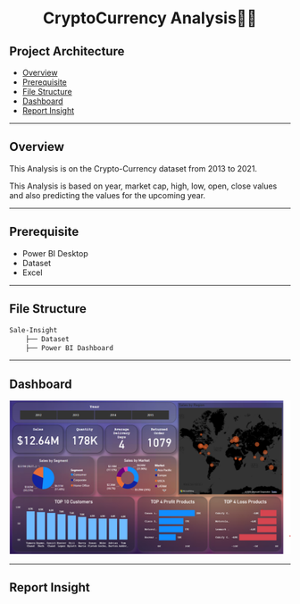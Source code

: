 <div align="center" >
  <h1>CryptoCurrency Analysis🎢🎯</h1>
</div>

## Project Architecture
* [Overview](https://github.com/mohit11R/CryptoCurrency-Analysis#overview)
* [Prerequisite](https://github.com/mohit11R/CryptoCurrency-Analysis#Prerequisite)
* [File Structure](https://github.com/mohit11R/CryptoCurrency-Analysis#File-Structure)
* [Dashboard](https://github.com/mohit11R/CryptoCurrency-Analysis#Dashboard)
* [Report Insight](https://github.com/mohit11R/CryptoCurrency-Analysis#Report-Insight)

-----------------------------------------------------------------------------------------------------------------------------------------------------------------------------------

## Overview

This Analysis is on the Crypto-Currency dataset from 2013 to 2021.

This Analysis is based on year, market cap, high, low, open, close values and also predicting the values for the upcoming year.

-----------------------------------------------------------------------------------------------------------------------------------------------------------------------------------

## Prerequisite

* Power BI Desktop
* Dataset 
* Excel

-----------------------------------------------------------------------------------------------------------------------------------------------------------------------------------

## File Structure
```
Sale-Insight
    ├── Dataset
    ├── Power BI Dashboard
```

---------------------------------------------------------------------------------------------------------------------------------------------------------------------------------

## Dashboard

![alt-image](https://github.com/mohit11R/Global-Sales-Analysis/blob/main/Sale%20Analysis/dashboard.png?raw=true)

---------------------------------------------------------------------------------------------------------------------------------------------------------------------------------

## Report Insight


  
  
    
    
